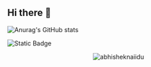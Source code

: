 ## Hi there 👋
![Anurag's GitHub stats](https://github-readme-stats.vercel.app/api?username=DmitriyChekarev&show_icons=true&theme=radical)

![Static Badge](https://img.shields.io/badge/py-python-blue?style=plastic&logo=python)

<p align="center"> <img src="https://github-readme-stats.vercel.app/api?username=DmitriyChekarev&show_icons=true&theme=gotham" alt="abhisheknaiidu" />
